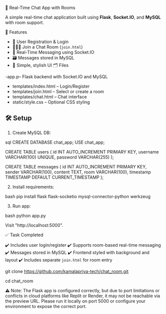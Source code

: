 
 💬 Real-Time Chat App with Rooms

A simple real-time chat application built using **Flask**, **Socket.IO**, and **MySQL** with room support.

 🚀 Features

- 🔐 User Registration & Login
- 🧑‍🤝‍🧑 Join a Chat Room (`join.html`)
- 💬 Real-Time Messaging using Socket.IO
- 🗃️ Messages stored in MySQL
- 🎨 Simple, stylish UI
 🗂️ Files

-app.p– Flask backend with Socket.IO and MySQL
- templates/index.html – Login/Register
- templates/join.html – Select or create a room
- templates/chat.html – Chat interface
- static/style.css – Optional CSS styling

## 🛠️ Setup

1. Create MySQL DB:

sql
CREATE DATABASE chat_app;
USE chat_app;

CREATE TABLE users (
  id INT AUTO_INCREMENT PRIMARY KEY,
  username VARCHAR(100) UNIQUE,
  password VARCHAR(255)
);

CREATE TABLE messages (
  id INT AUTO_INCREMENT PRIMARY KEY,
  sender VARCHAR(100),
  content TEXT,
  room VARCHAR(100),
  timestamp TIMESTAMP DEFAULT CURRENT_TIMESTAMP
);


2. Install requirements:

bash
pip install flask flask-socketio mysql-connector-python werkzeug


3. Run app:

bash
python app.py


Visit "http://localhost:5000".

✅ Task Completed

✔️ Includes user login/register
✔️ Supports room-based real-time messaging
✔️ Messages stored in MySQL
✔️ Frontend styled with background and layout
✔️ Includes separate `join.html` for room entry

git clone https://github.com/kamalapriya-tech/chat_room.git

cd chat_room

⚠️ Note: The Flask app is configured correctly, but due to port limitations or conflicts in cloud platforms like Replit or Render, it may not be reachable via the preview URL. Please run it locally on port 5000 or configure your environment to expose the correct port.

